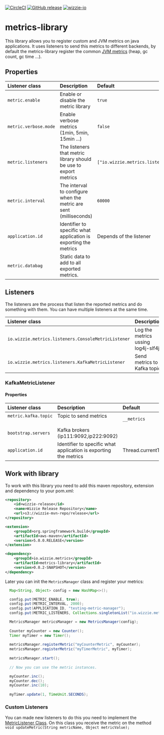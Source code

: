 [![CircleCI](https://circleci.com/gh/wizzie-io/metrics-library/tree/master.svg?style=svg)](https://circleci.com/gh/wizzie-io/metrics-library/tree/master)
[![GitHub release](https://img.shields.io/github/release/wizzie-io/metrics-library.svg)](https://github.com/wizzie-io/metrics-library/releases/latest) 
[![wizzie-io](https://img.shields.io/badge/powered%20by-wizzie.io-F68D2E.svg)](https://github.com/wizzie-io/)

# metrics-library

This library allows you to register custom and JVM metrics on java applications. It uses listeners to send this metrics to different backends, by default the metrics-library register the common [JVM metrics](https://github.com/wizzie-io/metrics-library/blob/master/src/main/java/io/wizzie/metrics/MetricsManager.java#L81) (heap, gc count, gc time ...).

## Properties

| Listener class           | Description                                                       | Default        | Type|
| :-------------           | :-------------                                                    | :------------- | :---- |
| `metric.enable`          | Enable or disable the metric library                              | `true`         | boolean |
| `metric.verbose.mode`    | Enable verbose metrics (1min, 5min, 15min ...)                    | `false`        | boolean |
| `metric.listeners`       | The listeners that metric library should be use to export metrics | `["io.wizzie.metrics.listeners.ConsoleMetricListener"]`               | List |
| `metric.interval`        | The interval to configure when the metric are sent (milliseconds) | `60000`        | Long |
| `application.id`         | Identifier to specific what application is exporting the metrics  | Depends of the listener                | String |
| `metric.databag`         | Static data to add to all exported metrics.                       |                | Map[String, Object] |

## Listeners
The listeners are the process that listen the reported metrics and do something with them. You can have multiple listeners at the same time.

| Listener class                                       | Description                         |
| :-------------                                       | :-------------                      |
| `io.wizzie.metrics.listeners.ConsoleMetricListener`  | Log the metrics ussing log4j-slf4j  |
| `io.wizzie.metrics.listeners.KafkaMetricListener`    | Send metrics to Kafka topic         |

### KafkaMetricListener

#### Properties

| Listener class           | Description                                       | Default        | Type   |
| :-------------           | :-------------                                    | :------------- | :----  |
| `metric.kafka.topic`     | Topic to send metrics                             | `__metrics` | String |
| `bootstrap.servers`      | Kafka brokers (ip111:9092,ip222:9092)             |                | String |
| `application.id`         | Identifier to specific what application is exporting the metrics | Thread.currentThread().getName()| String |

## Work with library

To work with this library you need to add this maven repository, extension and dependency to your pom.xml:

```xml
<repository>
    <id>wizzie-release</id>
    <name>Wizzie Release Repository</name>
    <url>s3://wizzie-mvn-repo/release</url>
</repository>
```

```xml
<extension>
    <groupId>org.springframework.build</groupId>
    <artifactId>aws-maven</artifactId>
    <version>5.0.0.RELEASE</version>
</extension>
```

```xml
<dependency>
    <groupId>io.wizzie.metrics</groupId>
    <artifactId>metrics-library</artifactId>
    <version>0.0.2-SNAPSHOT</version>
</dependency>
```


Later you can init the `MetricsManager` class and register your metrics:

```java
  Map<String, Object> config = new HashMap<>();

  config.put(METRIC_ENABLE, true);
  config.put(METRIC_INTERVAL, 2000);
  config.put(APPLICATION_ID, "testing-metric-manager");
  config.put(METRIC_LISTENERS, Collections.singletonList("io.wizzie.metrics.listeners.ConsoleMetricListener"));

  MetricsManager metricsManager = new MetricsManager(config);
  
  Counter myCounter = new Counter();
  Timer myTimer = new Timer();
  
  metricsManager.registerMetric("myCounterMetric", myCounter);
  metricsManager.registerMetric("myTimerMetric", myTimer);
  
  metricsManager.start();
  
  // Now you can use the metric instances.

  myCounter.inc();
  myCounter.dec();
  myCounter.inc(10);
  
  myTimer.update(1, TimeUnit.SECONDS);
```

### Custom Listeners
You can made new listeners to do this you need to implement the [MetricListener Class](https://github.com/wizzie-io/metrics-library/blob/master/src/main/java/io/wizzie/metrics/listeners/MetricListener.java). On this class you receive the metric on the method `void updateMetric(String metricName, Object metricValue);`

